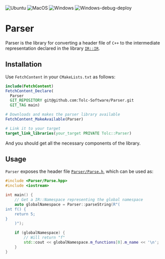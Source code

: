 ![Ubuntu](https://github.com/Tolc-Software/Parser/workflows/Ubuntu/badge.svg) ![MacOS](https://github.com/Tolc-Software/Parser/workflows/MacOS/badge.svg) ![Windows](https://github.com/Tolc-Software/Parser/actions/workflows/windows.yml/badge.svg) ![Windows-debug-deploy](https://github.com/Tolc-Software/Parser/actions/workflows/windows-debug-deploy.yml/badge.svg)

# Parser #

Parser is the library for converting a header file of `C++` to the intermediate representation declared in the library [`IR::IR`](https://github.com/Tolc-Software/IntermediateRepresentation).

## Installation ##

Use `FetchContent` in your `CMakeLists.txt` as follows:

```cmake
include(FetchContent)
FetchContent_Declare(
  Parser
  GIT_REPOSITORY git@github.com:Tolc-Software/Parser.git
  GIT_TAG main)

# Downloads and makes the parser library available
FetchContent_MakeAvailable(Parser)

# Link it to your target
target_link_libraries(your_target PRIVATE Tolc::Parser)
```

And you should get all the necessary components of the library.


## Usage ##

`Parser` exposes the header file [`Parser/Parse.h`](./include/Parser/Parse.hpp), which can be used as:

```cpp
#include <Parser/Parse.hpp>
#include <iostream>

int main() {
    // Get a IR::Namespace representing the global namespace
    auto globalNamespace = Parser::parseString(R"(
int f() {
    return 5;
}
    )");

    if (globalNamespace) {
        // Will return "f"
        std::cout << globalNamespace.m_functions[0].m_name << '\n';
    }
}
```
